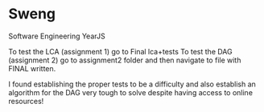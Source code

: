 # Sweng
Software Engineering YearJS

To test the LCA (assignment 1) go to Final lca+tests
To test the DAG (assignment 2) go to assignment2 folder and then navigate to file with FINAL written.

I found establishing the proper tests to be a difficulty and also establish an algorithm for the DAG very tough to solve despite having access to online resources!


